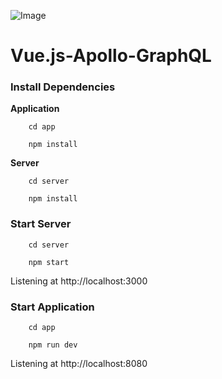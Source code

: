 ![Image](https://camo.githubusercontent.com/e78e52aa36ff76ef5e142bfeced3b5f657b3fc26/68747470733a2f2f63646e2d696d616765732d312e6d656469756d2e636f6d2f6d61782f3830302f312a483941414e6f6f664c716a53313058643554775259772e706e67)

# Vue.js-Apollo-GraphQL

### Install Dependencies

**Application**
```
    cd app
```
```
    npm install
```

**Server**
```
    cd server
```
```
    npm install
```

### Start Server
```
    cd server
```
```
    npm start
```

Listening at http://localhost:3000


### Start Application
```
    cd app
```
```
    npm run dev
```

Listening at http://localhost:8080

